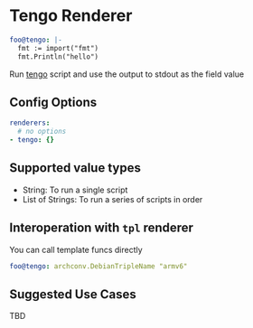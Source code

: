 # Tengo Renderer

```yaml
foo@tengo: |-
  fmt := import("fmt")
  fmt.Println("hello")
```

Run [tengo](https://github.com/d5/tengo) script and use the output to stdout as the field value

## Config Options

```yaml
renderers:
  # no options
- tengo: {}
```

## Supported value types

- String: To run a single script
- List of Strings: To run a series of scripts in order

## Interoperation with `tpl` renderer

You can call template funcs directly

```yaml
foo@tengo: archconv.DebianTripleName "armv6"
```

## Suggested Use Cases

TBD
